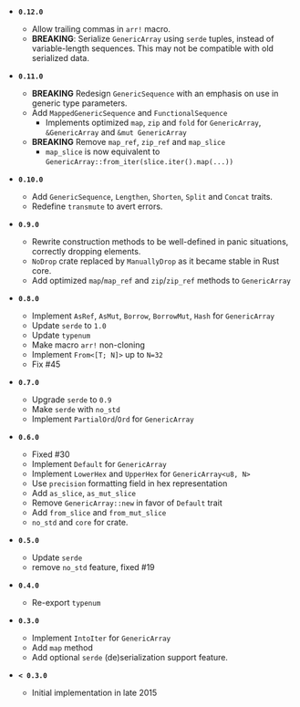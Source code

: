 * **`0.12.0`**
    * Allow trailing commas in `arr!` macro.
    * **BREAKING**: Serialize `GenericArray` using `serde` tuples, instead of variable-length sequences. This may not be compatible with old serialized data.

* **`0.11.0`**
    * **BREAKING** Redesign `GenericSequence` with an emphasis on use in generic type parameters.
    * Add `MappedGenericSequence` and `FunctionalSequence`
        * Implements optimized `map`, `zip` and `fold` for `GenericArray`, `&GenericArray` and `&mut GenericArray`
    * **BREAKING** Remove `map_ref`, `zip_ref` and `map_slice`
        * `map_slice` is now equivalent to `GenericArray::from_iter(slice.iter().map(...))`
* **`0.10.0`**
    * Add `GenericSequence`, `Lengthen`, `Shorten`, `Split` and `Concat` traits.
    * Redefine `transmute` to avert errors.
* **`0.9.0`**
    * Rewrite construction methods to be well-defined in panic situations, correctly dropping elements.
    * `NoDrop` crate replaced by `ManuallyDrop` as it became stable in Rust core.
    * Add optimized `map`/`map_ref` and `zip`/`zip_ref` methods to `GenericArray`
* **`0.8.0`**
    * Implement `AsRef`, `AsMut`, `Borrow`, `BorrowMut`, `Hash` for `GenericArray`
    * Update `serde` to `1.0`
    * Update `typenum`
    * Make macro `arr!` non-cloning
    * Implement `From<[T; N]>` up to `N=32`
    * Fix #45
* **`0.7.0`**
    * Upgrade `serde` to `0.9`
    * Make `serde` with `no_std`
    * Implement `PartialOrd`/`Ord` for `GenericArray`
* **`0.6.0`**
    * Fixed #30
    * Implement `Default` for `GenericArray`
    * Implement `LowerHex` and `UpperHex` for `GenericArray<u8, N>`
    * Use `precision` formatting field in hex representation
    * Add `as_slice`, `as_mut_slice`
    * Remove `GenericArray::new` in favor of `Default` trait
    * Add `from_slice` and `from_mut_slice`
    * `no_std` and `core` for crate.
* **`0.5.0`**
    * Update `serde`
    * remove `no_std` feature, fixed #19
* **`0.4.0`**
    * Re-export `typenum`
* **`0.3.0`**
    * Implement `IntoIter` for `GenericArray`
    * Add `map` method
    * Add optional `serde` (de)serialization support feature.
* **`< 0.3.0`**
    * Initial implementation in late 2015
